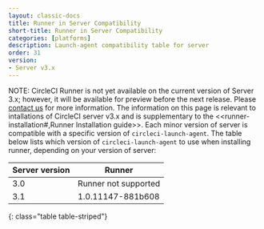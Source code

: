 ```yaml
---
layout: classic-docs
title: Runner in Server Compatibility
short-title: Runner in Server Compatibility
categories: [platforms]
description: Launch-agent compatibility table for server
order: 31
version:
- Server v3.x
---
```


NOTE: CircleCI Runner is not yet available on the current version of Server
3.x; however, it will be available for preview before the next release. Please
[contact us](https://circleci.com/contact/) for more information.
The information on this page is relevant to intallations of CircleCI server v3.x and is supplementary to the <<runner-installation#,Runner Installation guide>>.
Each minor version of server is compatible with a specific version of
`circleci-launch-agent`. The table below lists which version of `circleci-launch-agent` to use when installing runner,
depending on your version of server:

Server version  | Runner
----------------|---------------------------------
3.0             | Runner not supported
3.1             | 1.0.11147-881b608
{: class="table table-striped"}
